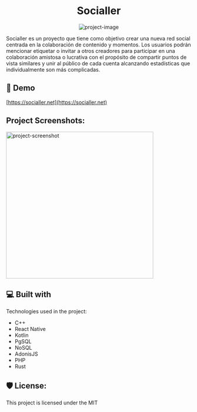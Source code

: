 <h1 align="center" id="title">Socialler</h1>

<p align="center"><img src="https://avatars.githubusercontent.com/u/112509008?s=400&amp;u=ca7c5d342b538de0d2bf433daf775313940c3f87&amp;v=4" alt="project-image"></p>

<p id="description">Socialler es un proyecto que tiene como objetivo crear una nueva red social centrada en la colaboración de contenido y momentos. Los usuarios podrán mencionar etiquetar o invitar a otros creadores para participar en una colaboración amistosa o lucrativa con el propósito de compartir puntos de vista similares y unir al público de cada cuenta alcanzando estadísticas que individualmente son más complicadas.</p>

<h2>🚀 Demo</h2>

[https://socialler.net](https://socialler.net)

<h2>Project Screenshots:</h2>

<img src="https://media.licdn.com/dms/image/D5622AQHZe-8VDA8OMw/feedshare-shrink_1280/0/1695774862338?e=1709769600&amp;v=beta&amp;t=1YW8AJEAR_AuTz5T8CYumGaMOZZhM4f94sX1rGMOfi0" alt="project-screenshot" width="400" height="auto">

  
  
<h2>💻 Built with</h2>

Technologies used in the project:

*   C++
*   React Native
*   Kotlin
*   PgSQL
*   NoSQL
*   AdonisJS
*   PHP
*   Rust

<h2>🛡️ License:</h2>

This project is licensed under the MIT
